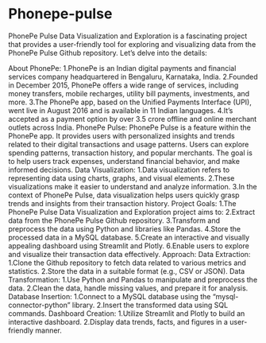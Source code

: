 # Phonepe-pulse
PhonePe Pulse Data Visualization and Exploration is a fascinating project that provides a user-friendly tool for exploring and visualizing data from the PhonePe Pulse Github repository. Let’s delve into the details:

About PhonePe:
      1.PhonePe is an Indian digital payments and financial services company headquartered in Bengaluru, Karnataka, India.
      2.Founded in December 2015, PhonePe offers a wide range of services, including money transfers, mobile recharges, utility bill payments, investments, and more.
      3.The PhonePe app, based on the Unified Payments Interface (UPI), went live in August 2016 and is available in 11 Indian languages.
      4.It’s accepted as a payment option by over 3.5 crore offline and online merchant outlets across India.
PhonePe Pulse:
      PhonePe Pulse is a feature within the PhonePe app.
      It provides users with personalized insights and trends related to their digital transactions and usage patterns.
      Users can explore spending patterns, transaction history, and popular merchants.
      The goal is to help users track expenses, understand financial behavior, and make informed decisions.
Data Visualization:
        1.Data visualization refers to representing data using charts, graphs, and visual elements.
        2.These visualizations make it easier to understand and analyze information.
        3.In the context of PhonePe Pulse, data visualization helps users quickly grasp trends and insights from their transaction history.
Project Goals:
      1.The PhonePe Pulse Data Visualization and Exploration project aims to:
      2.Extract data from the PhonePe Pulse Github repository.
      3.Transform and preprocess the data using Python and libraries like Pandas.
      4.Store the processed data in a MySQL database.
      5.Create an interactive and visually appealing dashboard using Streamlit and Plotly.
      6.Enable users to explore and visualize their transaction data effectively.
Approach:
Data Extraction:
      1.Clone the Github repository to fetch data related to various metrics and statistics.
      2.Store the data in a suitable format (e.g., CSV or JSON).
Data Transformation:
      1.Use Python and Pandas to manipulate and preprocess the data.
      2.Clean the data, handle missing values, and prepare it for analysis.
Database Insertion:
      1.Connect to a MySQL database using the “mysql-connector-python” library.
      2.Insert the transformed data using SQL commands.
Dashboard Creation:
      1.Utilize Streamlit and Plotly to build an interactive dashboard.
      2.Display data trends, facts, and figures in a user-friendly manner.
